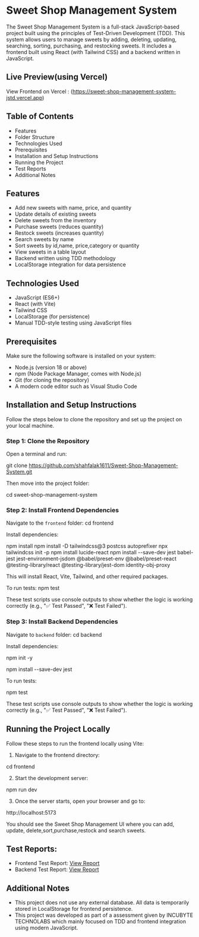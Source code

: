 ﻿# Sweet Shop Management System

The Sweet Shop Management System is a full-stack JavaScript-based project built using the principles of Test-Driven Development (TDD). This system allows users to manage sweets by adding, deleting, updating, searching, sorting, purchasing, and restocking sweets. It includes a frontend built using React (with Tailwind CSS) and a backend written in JavaScript.

## Live Preview(using Vercel)
 View Frontend on Vercel : (https://sweet-shop-management-system-jstd.vercel.app)

## Table of Contents

- Features
- Folder Structure
- Technologies Used
- Prerequisites
- Installation and Setup Instructions
- Running the Project
- Test Reports
- Additional Notes

## Features

- Add new sweets with name, price, and quantity
- Update details of existing sweets
- Delete sweets from the inventory
- Purchase sweets (reduces quantity)
- Restock sweets (increases quantity)
- Search sweets by name
- Sort sweets by id,name, price,category or quantity
- View sweets in a table layout
- Backend written using TDD methodology
- LocalStorage integration for data persistence

## Technologies Used

- JavaScript (ES6+)
- React (with Vite)
- Tailwind CSS
- LocalStorage (for persistence)
- Manual TDD-style testing using JavaScript files

## Prerequisites

Make sure the following software is installed on your system:

- Node.js (version 18 or above)
- npm (Node Package Manager, comes with Node.js)
- Git (for cloning the repository)
- A modern code editor such as Visual Studio Code

## Installation and Setup Instructions

Follow the steps below to clone the repository and set up the project on your local machine.

### Step 1: Clone the Repository

Open a terminal and run:

git clone https://github.com/shahfalak1611/Sweet-Shop-Management-System.git


Then move into the project folder:

cd sweet-shop-management-system

### Step 2: Install Frontend Dependencies

Navigate to the `frontend` folder:
cd frontend

Install dependencies:

npm install
npm install -D tailwindcss@3 postcss autoprefixer
npx tailwindcss init -p
npm install lucide-react
npm install --save-dev jest babel-jest jest-environment-jsdom @babel/preset-env @babel/preset-react @testing-library/react @testing-library/jest-dom identity-obj-proxy

This will install React, Vite, Tailwind, and other required packages.

To run tests:
npm test

These test scripts use console outputs to show whether the logic is working correctly (e.g., "✅ Test Passed", "❌ Test Failed").

### Step 3: Install Backend Dependencies

Navigate to `backend` folder:
cd backend

Install dependencies:

npm init -y

npm install --save-dev jest

To run tests:

npm test

These test scripts use console outputs to show whether the logic is working correctly (e.g., "✅ Test Passed", "❌ Test Failed").

## Running the Project Locally

Follow these steps to run the frontend locally using Vite:

1. Navigate to the frontend directory:

cd frontend

2. Start the development server:

npm run dev

3. Once the server starts, open your browser and go to:

http://localhost:5173


You should see the Sweet Shop Management UI where you can add, update, delete,sort,purchase,restock and search sweets.

## Test Reports:
- Frontend Test Report: [View Report](https://shahfalak1611.github.io/Sweet-Shop-Management-System/frontend-report)
- Backend Test Report: [View Report](https://shahfalak1611.github.io/Sweet-Shop-Management-System/backend-report)

## Additional Notes

- This project does not use any external database. All data is temporarily stored in LocalStorage for frontend persistence.
- This project was developed as part of a assessment given by INCUBYTE TECHNOLABS which mainly focused on TDD and frontend integration using modern JavaScript.

